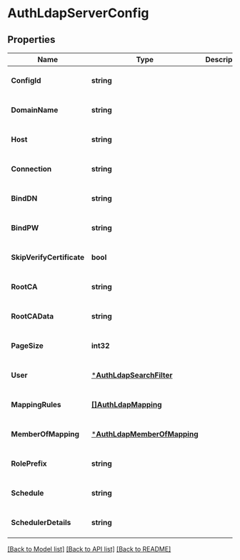 # AuthLdapServerConfig

## Properties
Name | Type | Description | Notes
------------ | ------------- | ------------- | -------------
**ConfigId** | **string** |  | [optional] [default to null]
**DomainName** | **string** |  | [optional] [default to null]
**Host** | **string** |  | [optional] [default to null]
**Connection** | **string** |  | [optional] [default to null]
**BindDN** | **string** |  | [optional] [default to null]
**BindPW** | **string** |  | [optional] [default to null]
**SkipVerifyCertificate** | **bool** |  | [optional] [default to null]
**RootCA** | **string** |  | [optional] [default to null]
**RootCAData** | **string** |  | [optional] [default to null]
**PageSize** | **int32** |  | [optional] [default to null]
**User** | [***AuthLdapSearchFilter**](authLdapSearchFilter.md) |  | [optional] [default to null]
**MappingRules** | [**[]AuthLdapMapping**](authLdapMapping.md) |  | [optional] [default to null]
**MemberOfMapping** | [***AuthLdapMemberOfMapping**](authLdapMemberOfMapping.md) |  | [optional] [default to null]
**RolePrefix** | **string** |  | [optional] [default to null]
**Schedule** | **string** |  | [optional] [default to null]
**SchedulerDetails** | **string** |  | [optional] [default to null]

[[Back to Model list]](../../README.md#documentation-for-models) [[Back to API list]](../../README.md#documentation-for-api-endpoints) [[Back to README]](../../README.md)


